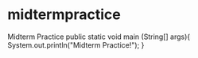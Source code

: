 # midtermpractice
Midterm Practice
public static void main (String[] args){
	System.out.println("Midterm Practice!");
}